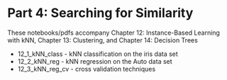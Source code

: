 # Part 4: Searching for Similarity

These notebooks/pdfs accompany Chapter 12: Instance-Based Learning with kNN, Chapter 13: Clustering, and Chapter 14: Decision Trees

* 12_1_kNN_class - kNN classification on the iris data set
* 12_2_kNN_reg - kNN regression on the Auto data set
* 12_3_kNN_reg_cv - cross validation techniques 
